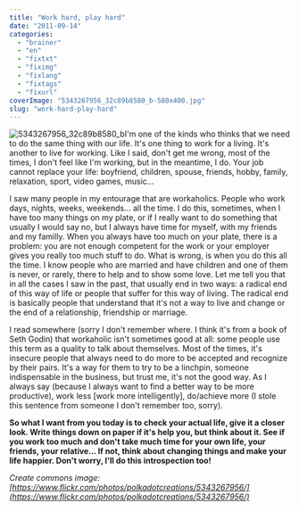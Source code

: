 ```yaml
---
title: "Work hard, play hard"
date: "2011-09-14"
categories: 
  - "brainer"
  - "en"
  - "fixtxt"
  - "fiximg"
  - "fixlang"
  - "fixtags"
  - "fixurl"
coverImage: "5343267956_32c89b8580_b-580x400.jpg"
slug: "work-hard-play-hard"
---
```


![](images/5343267956_32c89b8580_b-580x400.jpg "5343267956_32c89b8580_b")I'm one of the kinds who thinks that we need to do the same thing with our life. It's one thing to work for a living. It's another to live for working. Like I said, don't get me wrong, most of the times, I don't feel like I'm working, but in the meantime, I do. Your job cannot replace your life: boyfriend, children, spouse, friends, hobby, family, relaxation, sport, video games, music...

I saw many people in my entourage that are workaholics. People who work days, nights, weeks, weekends... all the time. I do this, sometimes, when I have too many things on my plate, or if I really want to do something that usually I would say no, but I always have time for myself, with my friends and my familly. When you always have too much on your plate, there is a problem: you are not enough competent for the work or your employer gives you really too much stuff to do. What is wrong, is when you do this all the time. I know people who are married and have children and one of them is never, or rarely, there to help and to show some love. Let me tell you that in all the cases I saw in the past, that usually end in two ways: a radical end of this way of life or people that suffer for this way of living. The radical end is basically people that understand that it's not a way to live and change or the end of a relationship, friendship or marriage.

I read somewhere (sorry I don't remember where. I think it's from a book of Seth Godin) that workaholic isn't sometimes good at all: some people use this term as a quality to talk about themselves. Most of the times, it's insecure people that always need to do more to be accepted and recognize by their pairs. It's a way for them to try to be a linchpin, someone indispensable in the business, but trust me, it's not the good way. As I always say (because I always want to find a better way to be more productive), work less \[work more intelligently\], do/achieve more (I stole this sentence from someone I don't remember too, sorry).

**So what I want from you today is to check your actual life, give it a closer look. Write things down on paper if it's help you, but think about it. See if you work too much and don't take much time for your own life, your friends, your relative... If not, think about changing things and make your life happier. Don't worry, I'll do this introspection too!**

_Create commons image: [https://www.flickr.com/photos/polkadotcreations/5343267956/](https://www.flickr.com/photos/polkadotcreations/5343267956/)_
